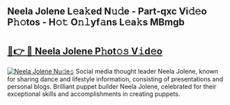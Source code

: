 ## Neela Jolene L𝚎a𝚔ed N𝚞𝚍e - Part-qxc Vi𝚍𝚎o P𝚑𝚘tos - H𝚘𝚝 O𝚗𝚕yf𝚊ns L𝚎a𝚔s MBmgb

# <h2><a href="http://kf7997e.oniu.top/?m=Neela+Jolene">🔗👉 🔴 Neela Jolene P𝚑ot𝚘𝚜 V𝚒d𝚎o</a></h2>

[![Neela Jolene Nu𝚍e𝚜](https://i.imgur.com/0qMVB7G.gif)](http://kf7997e.oniu.top/?m=Neela+Jolene)
Social media thought leader Neela Jolene, known for sharing dance and lifestyle information, consisting of presentations and personal blogs. Brilliant puppet builder Neela Jolene, celebrated for their exceptional skills and accomplishments in creating puppets.  
